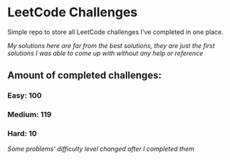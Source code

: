 
# LeetCode Challenges

Simple repo to store all LeetCode challenges I've completed in one place.

<i>My solutions here are far from the best solutions, they are just the first solutions I was able to come up with without any help or reference</i>

## Amount of completed challenges:

### Easy: 100

### Medium: 119

### Hard: 10

<i>Some problems' difficulty level changed after I completed them</i>
